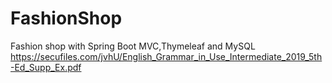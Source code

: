 # FashionShop
Fashion shop with Spring Boot MVC,Thymeleaf  and MySQL
https://secufiles.com/jvhU/English_Grammar_in_Use_Intermediate_2019_5th-Ed_Supp_Ex.pdf
